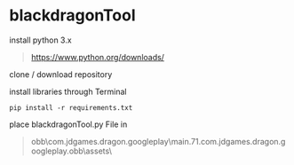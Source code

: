 # blackdragonTool

install python 3.x
> https://www.python.org/downloads/

clone / download repository

install libraries through Terminal
```
pip install -r requirements.txt
```

place blackdragonTool.py File in
> obb\com.jdgames.dragon.googleplay\main.71.com.jdgames.dragon.googleplay.obb\assets\

